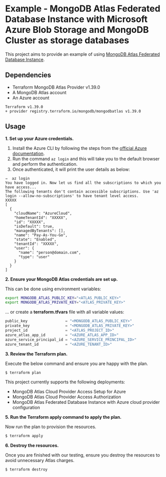 # Example - MongoDB Atlas Federated Database Instance with Microsoft Azure Blob Storage and MongoDB Cluster as storage databases

This project aims to provide an example of using [MongoDB Atlas Federated Database Instance](https://www.mongodb.com/docs/atlas/data-federation/overview/).

## Dependencies

* Terraform MongoDB Atlas Provider v1.39.0
* A MongoDB Atlas account
* An Azure account

```
Terraform v1.39.0
+ provider registry.terraform.io/mongodb/mongodbatlas v1.39.0
```

## Usage

**1\. Set up your Azure credentials.**

1. Install the Azure CLI by following the steps from the [official Azure documentation](https://docs.microsoft.com/en-us/cli/azure/install-azure-cli).
2. Run the command `az login` and this will take you to the default browser and perform the authentication.
3. Once authenticated, it will print the user details as below:

```
⇒  az login
You have logged in. Now let us find all the subscriptions to which you have access...
The following tenants don't contain accessible subscriptions. Use 'az login --allow-no-subscriptions' to have tenant level access.
XXXXX
[
  {
    "cloudName": "AzureCloud",
    "homeTenantId": "XXXXX",
    "id": "XXXXX",
    "isDefault": true,
    "managedByTenants": [],
    "name": "Pay-As-You-Go",
    "state": "Enabled",
    "tenantId": "XXXXX",
    "user": {
      "name": "person@domain.com",
      "type": "user"
    }
  }
]
```

**2\. Ensure your MongoDB Atlas credentials are set up.**

This can be done using environment variables:

```bash
export MONGODB_ATLAS_PUBLIC_KEY="<ATLAS_PUBLIC_KEY>"
export MONGODB_ATLAS_PRIVATE_KEY="<ATLAS_PRIVATE_KEY>"
```

... or create a **terraform.tfvars** file with all variable values:

```terraform
public_key                 = "<MONGODB_ATLAS_PUBLIC_KEY>"
private_key                = "<MONGODB_ATLAS_PRIVATE_KEY>"
project_id                 = "<ATLAS_PROJECT_ID>"
azure_atlas_app_id         = "<AZURE_ATLAS_APP_ID>"
azure_service_principal_id = "<AZURE_SERVICE_PRINCIPAL_ID>"
azure_tenant_id            = "<AZURE_TENANT_ID>"
```

**3\. Review the Terraform plan.**

Execute the below command and ensure you are happy with the plan.

``` bash
$ terraform plan
```
This project currently supports the following deployments:

- MongoDB Atlas Cloud Provider Access Setup for Azure
- MongoDB Atlas Cloud Provider Access Authorization
- MongoDB Atlas Federated Database Instance with Azure cloud provider configuration

**5\. Run the Terraform apply command to apply the plan.**

Now run the plan to provision the resources.

``` bash
$ terraform apply
```

**6\. Destroy the resources.**

Once you are finished with our testing, ensure you destroy the resources to avoid unnecessary Atlas charges.

``` bash
$ terraform destroy
```
